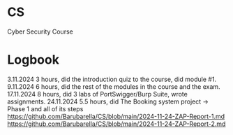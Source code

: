 # CS
Cyber Security Course
# Logbook
3.11.2024 3 hours, did the introduction quiz to the course, did module #1.
9.11.2024 6 hours, did the rest of the modules in the course and the exam.
17.11.2024 8 hours, did 3 labs of PortSwigger/Burp Suite, wrote assignments.
24.11.2024 5.5 hours, did The Booking system project → Phase 1 and all of its steps
https://github.com/Barubarella/CS/blob/main/2024-11-24-ZAP-Report-1.md
https://github.com/Barubarella/CS/blob/main/2024-11-24-ZAP-Report-2.md
